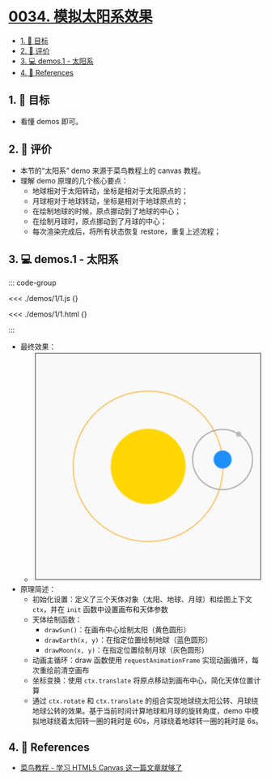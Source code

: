 # [0034. 模拟太阳系效果](https://github.com/Tdahuyou/TNotes.canvas/tree/main/notes/0034.%20%E6%A8%A1%E6%8B%9F%E5%A4%AA%E9%98%B3%E7%B3%BB%E6%95%88%E6%9E%9C)

<!-- region:toc -->

- [1. 🎯 目标](#1--目标)
- [2. 🫧 评价](#2--评价)
- [3. 💻 demos.1 - 太阳系](#3--demos1---太阳系)
- [4. 🔗 References](#4--references)

<!-- endregion:toc -->

## 1. 🎯 目标

- 看懂 demos 即可。

## 2. 🫧 评价

- 本节的“太阳系” demo 来源于菜鸟教程上的 canvas 教程。
- 理解 demo 原理的几个核心要点：
  - 地球相对于太阳转动，坐标是相对于太阳原点的；
  - 月球相对于地球转动，坐标是相对于地球原点的；
  - 在绘制地球的时候，原点挪动到了地球的中心；
  - 在绘制月球时，原点挪动到了月球的中心；
  - 每次渲染完成后，将所有状态恢复 restore，重复上述流程；

## 3. 💻 demos.1 - 太阳系

::: code-group

<<< ./demos/1/1.js {}

<<< ./demos/1/1.html {}

:::

- 最终效果：
  - ![svg](./assets/1.gif)
- 原理简述：
  - 初始化设置：定义了三个天体对象（太阳、地球、月球）和绘图上下文 `ctx`，并在 `init` 函数中设置画布和天体参数
  - 天体绘制函数：
    - `drawSun()`：在画布中心绘制太阳（黄色圆形）
    - `drawEarth(x, y)`：在指定位置绘制地球（蓝色圆形）
    - `drawMoon(x, y)`：在指定位置绘制月球（灰色圆形）
  - 动画主循环：draw 函数使用 `requestAnimationFrame` 实现动画循环，每次重绘前清空画布
  - 坐标变换：使用 `ctx.translate` 将原点移动到画布中心，简化天体位置计算
  - 通过 `ctx.rotate` 和 `ctx.translate` 的组合实现地球绕太阳公转、月球绕地球公转的效果。基于当前时间计算地球和月球的旋转角度，demo 中模拟地球绕着太阳转一圈的耗时是 60s，月球绕着地球转一圈的耗时是 6s。

## 4. 🔗 References

- [菜鸟教程 - 学习 HTML5 Canvas 这一篇文章就够了][1]

[1]: https://www.runoob.com/w3cnote/html5-canvas-intro.html
